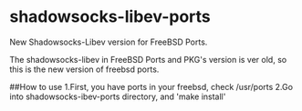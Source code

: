# shadowsocks-libev-ports
New Shadowsocks-Libev version for FreeBSD Ports.

The shadowsocks-libev in FreeBSD Ports and PKG's version is ver old, so this is the new version of freebsd ports.

##How to use
1.First, you have ports in your freebsd, check /usr/ports
2.Go into shadowsocks-ibev-ports directory, and 'make install'
